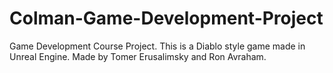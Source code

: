 # Colman-Game-Development-Project
Game Development Course Project. This is a Diablo style game made in Unreal Engine. Made by Tomer Erusalimsky and Ron Avraham.
